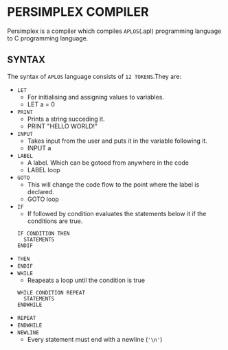 # PERSIMPLEX COMPILER
Persimplex is a compiler which compiles `APLOS`(.apl) programming language to C programming language.

## SYNTAX
The syntax of `APLOS` language consists of `12 TOKENS`.They are:
- `LET` 
  - For initialising and assigning values to variables.
  - LET a = 0
- `PRINT`
  - Prints a string succeding it.
  - PRINT "HELLO WORLD!"
- `INPUT`
  - Takes input from the user and puts it in the variable following it.
  - INPUT a
- `LABEL`
  - A label. Which can be gotoed from anywhere in the code
  - LABEL loop
- `GOTO`
  - This will change the code flow to the point where the label is declared.
  - GOTO loop
- `IF`
  - If followed by condition evaluates the statements below it if the conditions are true.
  ```
  IF CONDITION THEN
    STATEMENTS
  ENDIF
  ```
- `THEN`
- `ENDIF`
- `WHILE`
  - Reapeats a loop until the condition is true
  ```
  WHILE CONDITION REPEAT
    STATEMENTS
  ENDWHILE
  ```
- `REPEAT`
- `ENDWHILE`
- `NEWLINE`
  - Every statement must end with a newline (`'\n'`)
